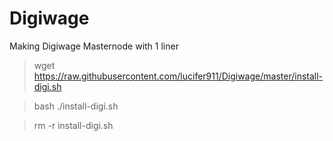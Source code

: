 # Digiwage
Making Digiwage Masternode with 1 liner

>wget https://raw.githubusercontent.com/lucifer911/Digiwage/master/install-digi.sh

>bash ./install-digi.sh

>rm -r install-digi.sh
